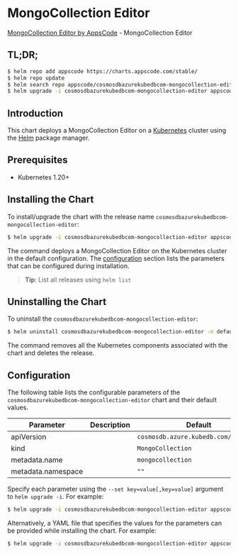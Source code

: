 # MongoCollection Editor

[MongoCollection Editor by AppsCode](https://appscode.com) - MongoCollection Editor

## TL;DR;

```bash
$ helm repo add appscode https://charts.appscode.com/stable/
$ helm repo update
$ helm search repo appscode/cosmosdbazurekubedbcom-mongocollection-editor --version=v0.17.0
$ helm upgrade -i cosmosdbazurekubedbcom-mongocollection-editor appscode/cosmosdbazurekubedbcom-mongocollection-editor -n default --create-namespace --version=v0.17.0
```

## Introduction

This chart deploys a MongoCollection Editor on a [Kubernetes](http://kubernetes.io) cluster using the [Helm](https://helm.sh) package manager.

## Prerequisites

- Kubernetes 1.20+

## Installing the Chart

To install/upgrade the chart with the release name `cosmosdbazurekubedbcom-mongocollection-editor`:

```bash
$ helm upgrade -i cosmosdbazurekubedbcom-mongocollection-editor appscode/cosmosdbazurekubedbcom-mongocollection-editor -n default --create-namespace --version=v0.17.0
```

The command deploys a MongoCollection Editor on the Kubernetes cluster in the default configuration. The [configuration](#configuration) section lists the parameters that can be configured during installation.

> **Tip**: List all releases using `helm list`

## Uninstalling the Chart

To uninstall the `cosmosdbazurekubedbcom-mongocollection-editor`:

```bash
$ helm uninstall cosmosdbazurekubedbcom-mongocollection-editor -n default
```

The command removes all the Kubernetes components associated with the chart and deletes the release.

## Configuration

The following table lists the configurable parameters of the `cosmosdbazurekubedbcom-mongocollection-editor` chart and their default values.

|     Parameter      | Description |                     Default                     |
|--------------------|-------------|-------------------------------------------------|
| apiVersion         |             | <code>cosmosdb.azure.kubedb.com/v1alpha1</code> |
| kind               |             | <code>MongoCollection</code>                    |
| metadata.name      |             | <code>mongocollection</code>                    |
| metadata.namespace |             | <code>""</code>                                 |


Specify each parameter using the `--set key=value[,key=value]` argument to `helm upgrade -i`. For example:

```bash
$ helm upgrade -i cosmosdbazurekubedbcom-mongocollection-editor appscode/cosmosdbazurekubedbcom-mongocollection-editor -n default --create-namespace --version=v0.17.0 --set apiVersion=cosmosdb.azure.kubedb.com/v1alpha1
```

Alternatively, a YAML file that specifies the values for the parameters can be provided while
installing the chart. For example:

```bash
$ helm upgrade -i cosmosdbazurekubedbcom-mongocollection-editor appscode/cosmosdbazurekubedbcom-mongocollection-editor -n default --create-namespace --version=v0.17.0 --values values.yaml
```
